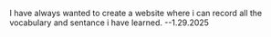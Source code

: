 I have always wanted to create a website where i can record all the vocabulary and sentance i have learned.  --1.29.2025
